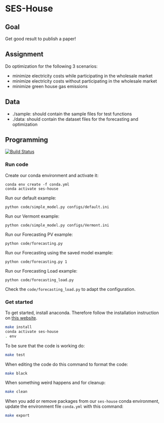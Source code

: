# SES-House

## Goal
Get good result to publish a paper!

## Assignment

Do optimization for the following 3 scenarios:
* minimize electricity costs while participating in the wholesale market
* minimize electricity costs without participating in the wholesale market
* minimize green house gas emissions

## Data
* ./sample: should contain the sample files for test functions
* ./data: should contain the dataset files for the forecasting and optimization

## Programming

[![Build Status](https://api.travis-ci.com/j-ti/SES-House.svg?token=9GudSoJGkvnBmiR1HWN7&branch=master)](https://travis-ci.com/j-ti/SES-House)

### Run code

Create our conda environment and activate it:
```
conda env create -f conda.yml
conda activate ses-house
```

Run our default example:
```
python code/simple_model.py configs/default.ini
```

Run our Vermont example:
```
python code/simple_model.py configs/Vermont.ini
```

Run our Forecasting PV example:
```
python code/forecasting.py
```

Run our Forecasting using the saved model example:
```
python code/forecasting.py 1
```

Run our Forecasting Load example:
```
python code/forecasting_load.py
```
Check the `code/forecasting_load.py` to adapt the configuration.

### Get started

To get started, install anaconda. Therefore follow the installation instruction
on [this website](https://docs.anaconda.com/anaconda/install/linux/).
```bash
make install
conda activate ses-house
. env
```

To be sure that the code is working do:
```bash
make test
```

When editing the code do this command to format the code:
```bash
make black
```

When something weird happens and for cleanup:
```bash
make clean
```

When you add or remove packages from our `ses-house` conda environment, update
the environment file `conda.yml` with this command:
```bash
make export
```
